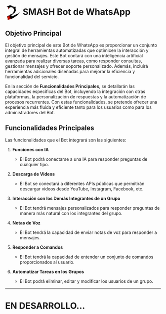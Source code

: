 # <img src="imagesmd/bot-logo.png" alt="Bot de WhatsApp" style="width: 50px; vertical-align: middle;" /> SMASH Bot de WhatsApp

## Objetivo Principal

El objetivo principal de este Bot de WhatsApp es proporcionar un conjunto integral de herramientas automatizadas que optimicen la interacción y gestión de mensajes. Este Bot contará con una inteligencia artificial avanzada para realizar diversas tareas, como responder consultas, gestionar mensajes y ofrecer soporte personalizado. Además, incluirá herramientas adicionales diseñadas para mejorar la eficiencia y funcionalidad del servicio.

En la sección de **Funcionalidades Principales**, se detallarán las capacidades específicas del Bot, incluyendo la integración con otras plataformas, la personalización de respuestas y la automatización de procesos recurrentes. Con estas funcionalidades, se pretende ofrecer una experiencia más fluida y eficiente tanto para los usuarios como para los administradores del Bot.

## Funcionalidades Principales

Las funcionalidades que el Bot integrará son las siguientes:

1. **Funciones con IA**
   - El Bot podrá conectarse a una IA para responder preguntas de cualquier tipo.

2. **Descarga de Videos**
   - El Bot se conectará a diferentes APIs públicas que permitirán descargar videos desde YouTube, Instagram, Facebook, etc.

3. **Interacción con los Demás Integrantes de un Grupo**
   - El Bot tendrá mensajes personalizados para responder preguntas de manera más natural con los integrantes del grupo.

4. **Notas de Voz**
   - El Bot tendrá la capacidad de enviar notas de voz para responder a mensajes.

5. **Responder a Comandos**
   - El Bot tendrá la capacidad de entender un conjunto de comandos proporcionados al usuario.

6. **Automatizar Tareas en los Grupos**
   - El Bot podrá eliminar, editar y modificar los usuarios de un grupo.

---

# EN DESARROLLO...
